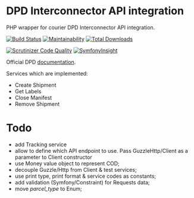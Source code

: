 # DPD Interconnector API integration

PHP wrapper for courier DPD Interconnector API integration. 

[![Build Status](https://travis-ci.org/nebijokit/dpd-interconnector.svg?branch=master)](https://travis-ci.org/nebijokit/dpd-interconnector)
[![Maintainability](https://api.codeclimate.com/v1/badges/2422a11cff6021595306/maintainability)](https://codeclimate.com/github/nebijokit/dpd-interconnector/maintainability)
[![Total Downloads](https://img.shields.io/packagist/dt/nebijokit/dpd-interconnector.svg)](https://packagist.org/packages/nebijokit/dpd-interconnector)

[![Scrutinizer Code Quality](https://scrutinizer-ci.com/g/nebijokit/dpd-interconnector/badges/quality-score.png?b=master)](https://scrutinizer-ci.com/g/nebijokit/dpd-interconnector/?branch=master)
[![SymfonyInsight](https://insight.symfony.com/projects/019f31b7-8a56-47c5-b2c4-7a1e722471d3/mini.svg)](https://insight.symfony.com/projects/019f31b7-8a56-47c5-b2c4-7a1e722471d3)

Official DPD [documentation](ftp://ftp.dpd.ee/Integratsioon/Interconnector_dokumentatsioon.pdf).

Services which are implemented:
- Create Shipment
- Get Labels
- Close Manifest
- Remove Shipment

# Todo

- add Tracking service
- allow to define which API endpoint to use. Pass GuzzleHttp/Client as a parameter to Client constructor
- use Money value object to represent COD;
- decouple Guzzle/Http from Client & test services;
- use print type, print format & service codes as constants;
- add validation (Symfony/Constraint) for Requests data;
- move _parcel_type_ to Enum;
